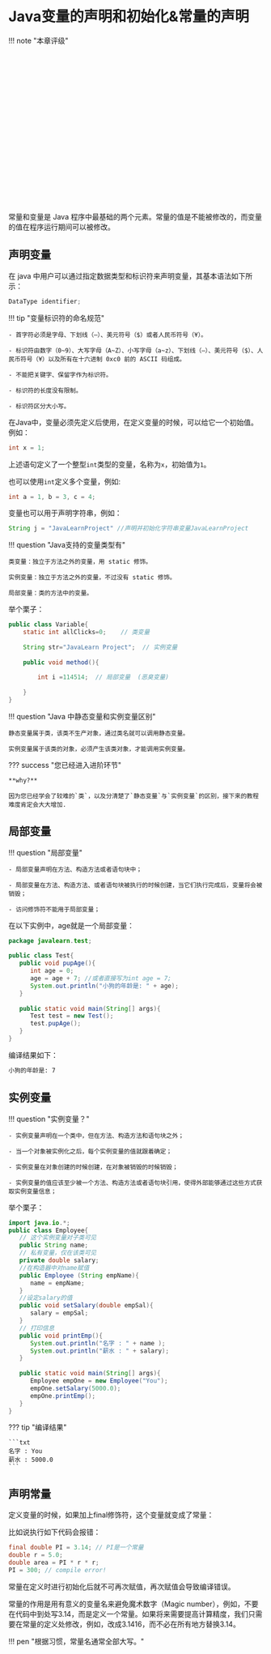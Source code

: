 # Java变量的声明和初始化&常量的声明

!!! note "本章评级"
    <div id="diff" style="width: 300px;height:300px;"></div>

<script>
var chartDom = document.getElementById('diff');
var myChart = echarts.init(chartDom);
var option;

option = {
    title: {
        text: 'LEVEL'
    },
    legend: {
        data: ['知识点六边形图']
    },
    radar: {
        // shape: 'circle',
        indicator: [
            { name: '掌握', max: 6},
            { name: '使用', max: 6},
            { name: '复杂', max: 6},
            { name: '查错', max: 6},
            { name: '认知', max: 6},
            { name: '记忆', max: 6}
        ]
    },
    series: [{
        name: '知识点难易度',
        type: 'radar',
        data: [
            {
                value: [6, 1, 0, 0, 4, 6],
                name: '知识点六边形图'
            }
        ]
    }]
};

option && myChart.setOption(option);

</script>

常量和变量是 Java 程序中最基础的两个元素。常量的值是不能被修改的，而变量的值在程序运行期间可以被修改。

## 声明变量

在 java 中用户可以通过指定数据类型和标识符来声明变量，其基本语法如下所示：

```Java
DataType identifier;
```

!!! tip "变量标识符的命名规范"

    - 首字符必须是字母、下划线（―）、美元符号（$）或者人民币符号（¥）。
    
    - 标识符由数字（0~9）、大写字母（A~Z）、小写字母（a~z）、下划线（―）、美元符号（$）、人民币符号（¥）以及所有在十六进制 0xc0 前的 ASCII 码组成。

    - 不能把关键字、保留字作为标识符。

    - 标识符的长度没有限制。
    
    - 标识符区分大小写。

在Java中，变量必须先定义后使用，在定义变量的时候，可以给它一个初始值。例如：

```Java
int x = 1;
```

上述语句定义了一个整型`int`类型的变量，名称为`x`，初始值为`1`。

也可以使用`int`定义多个变量，例如:

```Java
int a = 1, b = 3, c = 4;
```

变量也可以用于声明字符串，例如：

```Java
String j = "JavaLearnProject" //声明并初始化字符串变量JavaLearnProject
```

!!! question "Java支持的变量类型有"

    类变量：独立于方法之外的变量，用 static 修饰。

    实例变量：独立于方法之外的变量，不过没有 static 修饰。

    局部变量：类的方法中的变量。

举个栗子：

```Java
public class Variable{
    static int allClicks=0;    // 类变量
 
    String str="JavaLearn Project";  // 实例变量
 
    public void method(){
 
        int i =114514;  // 局部变量  (恶臭变量)
 
    }
}
```

!!! question "Java 中静态变量和实例变量区别"

    静态变量属于类，该类不生产对象，通过类名就可以调用静态变量。

    实例变量属于该类的对象，必须产生该类对象，才能调用实例变量。

??? success "您已经进入进阶环节"

    **why?**

    因为您已经学会了较难的`类`，以及分清楚了`静态变量`与`实例变量`的区别，接下来的教程难度肯定会大大增加.

## 局部变量

!!! question "局部变量"

    - 局部变量声明在方法、构造方法或者语句块中；

    - 局部变量在方法、构造方法、或者语句块被执行的时候创建，当它们执行完成后，变量将会被销毁；

    - 访问修饰符不能用于局部变量；

在以下实例中，age就是一个局部变量：

```Java
package javalearn.test;
 
public class Test{ 
   public void pupAge(){
      int age = 0;
      age = age + 7; //或者直接写为int age = 7;
      System.out.println("小狗的年龄是: " + age);
   }
   
   public static void main(String[] args){
      Test test = new Test();
      test.pupAge();
   }
}
```

编译结果如下：

```txt
小狗的年龄是: 7
```

## 实例变量

!!! question "实例变量？"

    - 实例变量声明在一个类中，但在方法、构造方法和语句块之外；
    
    - 当一个对象被实例化之后，每个实例变量的值就跟着确定；

    - 实例变量在对象创建的时候创建，在对象被销毁的时候销毁；

    - 实例变量的值应该至少被一个方法、构造方法或者语句块引用，使得外部能够通过这些方式获取实例变量信息；

举个栗子：

```Java
import java.io.*;
public class Employee{
   // 这个实例变量对子类可见
   public String name;
   // 私有变量，仅在该类可见
   private double salary;
   //在构造器中对name赋值
   public Employee (String empName){
      name = empName;
   }
   //设定salary的值
   public void setSalary(double empSal){
      salary = empSal;
   }  
   // 打印信息
   public void printEmp(){
      System.out.println("名字 : " + name );
      System.out.println("薪水 : " + salary);
   }
 
   public static void main(String[] args){
      Employee empOne = new Employee("You");
      empOne.setSalary(5000.0);
      empOne.printEmp();
   }
}
```

??? tip "编译结果"

    ```txt
    名字 : You
    薪水 : 5000.0
    ```

## 声明常量

定义变量的时候，如果加上final修饰符，这个变量就变成了常量：

比如说执行如下代码会报错：

```Java
final double PI = 3.14; // PI是一个常量
double r = 5.0;
double area = PI * r * r;
PI = 300; // compile error!
```

常量在定义时进行初始化后就不可再次赋值，再次赋值会导致编译错误。

常量的作用是用有意义的变量名来避免魔术数字（Magic number），例如，不要在代码中到处写3.14，而是定义一个常量。如果将来需要提高计算精度，我们只需要在常量的定义处修改，例如，改成3.1416，而不必在所有地方替换3.14。

!!! pen "根据习惯，常量名通常全部大写。"
